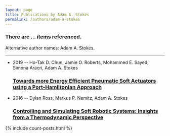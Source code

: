 ```yaml
---
layout: page
title: Publications by Adam A. Stokes
permalink: /authors/adam-a-stokes
---
```


<h3 id="number-posts">There are ... items referenced.</h3>
<p id='info-authors'>Alternative author names: Adam A. Stokes.</p>
<hr />
<ul class="post-list">
<li><span class='post-meta'>2019 -- Ho-Tak D. Chun, Jamie O. Roberts, Mohammed E. Sayed, Simona Aracri, Adam A. Stokes</span><h3><a class='post-link' href="{{ site.baseurl }}/towards-more-energy-efficient-pneumatic-soft-actuators-using-a-port-hamiltonian-approach">Towards more Energy Efficient Pneumatic Soft Actuators using a Port-Hamiltonian Approach</a></h3></li>
<li><span class='post-meta'>2016 -- Dylan Ross, Markus P. Nemitz, Adam A. Stokes</span><h3><a class='post-link' href="{{ site.baseurl }}/controlling-and-simulating-soft-robotic-systems-insights-from-a-thermodynamic-perspective">Controlling and Simulating Soft Robotic Systems: Insights from a Thermodynamic Perspective</a></h3></li>

</ul>
{% include count-posts.html %}
